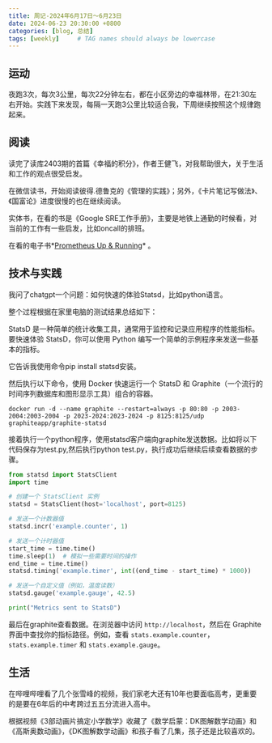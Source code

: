 ```yaml
---
title: 周记-2024年6月17日～6月23日
date: 2024-06-23 20:30:00 +0800
categories: [blog, 总结]
tags: [weekly]     # TAG names should always be lowercase
---
```


## <span class="ez-toc-section" id="%E8%BF%90%E5%8A%A8"></span>运动<span class="ez-toc-section-end"></span>

夜跑3次，每次3公里，每次22分钟左右，都在小区旁边的幸福林带，在21:30左右开始。实践下来发现，每隔一天跑3公里比较适合我，下周继续按照这个规律跑起来。

## <span class="ez-toc-section" id="%E9%98%85%E8%AF%BB"></span>阅读<span class="ez-toc-section-end"></span>

读完了读库2403期的首篇《幸福的积分》，作者王健飞，对我帮助很大，关于生活和工作的观点很受启发。

在微信读书，开始阅读彼得.德鲁克的《管理的实践》；另外，《卡片笔记写做法》、《国富论》进度很慢的也在继续阅读。

实体书，在看的书是《Google SRE工作手册》，主要是地铁上通勤的时候看，对当前的工作有一些启发，比如oncall的排班。

在看的电子书*[Prometheus Up & Running](https://www.oreilly.com/library/view/prometheus-up/9781492034131/)* 。

## <span class="ez-toc-section" id="%E6%8A%80%E6%9C%AF%E4%B8%8E%E5%AE%9E%E8%B7%B5"></span>技术与实践<span class="ez-toc-section-end"></span>

我问了chatgpt一个问题：如何快速的体验Statsd，比如python语言。

整个过程根据在家里电脑的测试结果总结如下：

StatsD 是一种简单的统计收集工具，通常用于监控和记录应用程序的性能指标。要快速体验 StatsD，你可以使用 Python 编写一个简单的示例程序来发送一些基本的指标。

它告诉我使用命令pip install statsd安装。

然后执行以下命令，使用 Docker 快速运行一个 StatsD 和 Graphite（一个流行的时间序列数据库和图形显示工具）组合的容器。

`docker run -d --name graphite --restart=always -p 80:80 -p 2003-2004:2003-2004 -p 2023-2024:2023-2024 -p 8125:8125/udp graphiteapp/graphite-statsd`

接着执行一个python程序，使用statsd客户端向graphite发送数据。比如将以下代码保存为test.py,然后执行python test.py，执行成功后继续后续查看数据的步骤。

```python
from statsd import StatsClient
import time

# 创建一个 StatsClient 实例
statsd = StatsClient(host='localhost', port=8125)

# 发送一个计数器值
statsd.incr('example.counter', 1)

# 发送一个计时器值
start_time = time.time()
time.sleep(1)  # 模拟一些需要时间的操作
end_time = time.time()
statsd.timing('example.timer', int((end_time - start_time) * 1000))

# 发送一个自定义值（例如，温度读数）
statsd.gauge('example.gauge', 42.5)

print("Metrics sent to StatsD")

```

最后在graphite查看数据。在浏览器中访问 `http://localhost`，然后在 Graphite 界面中查找你的指标路径。例如，查看 `stats.example.counter`，`stats.example.timer` 和 `stats.example.gauge`。

## <span class="ez-toc-section" id="%E7%94%9F%E6%B4%BB"></span>生活<span class="ez-toc-section-end"></span>

在哔哩哔哩看了几个张雪峰的视频，我们家老大还有10年也要面临高考，更重要的是要在6年后的中考跨过五五分流进入高中。

根据视频《3部动画片搞定小学数学》收藏了《数学启蒙：DK图解数学动画》和《高斯奥数动画》，《DK图解数学动画》和孩子看了几集，孩子还是比较喜欢的。